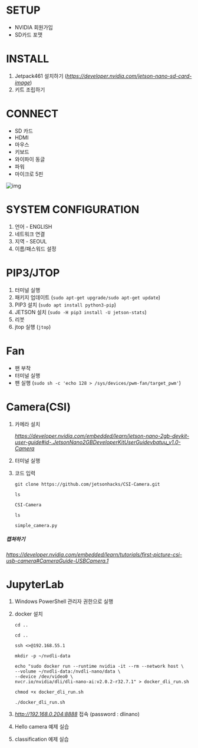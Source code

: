 # SETUP
* NVIDIA 회원가입
* SD카드 포맷

# INSTALL
1. Jetpack461 설치하기 (*https://developer.nvidia.com/jetson-nano-sd-card-image*)
2. 키트 조립하기

# CONNECT
* SD 카드
* HDMI
* 마우스
* 키보드
* 와이파이 동글
* 파워
* 마이크로 5핀

![img](https://github.com/kai-hun/cluster/assets/68891654/cfb7ebb1-1f32-49f8-9362-c8ddef5d6798)

# SYSTEM CONFIGURATION
1. 언어 - ENGLISH
2. 네트워크 연결
3. 지역 - SEOUL
4. 이름/패스워드 설정

# PIP3/JTOP
1. 터미널 실행
2. 패키지 업데이트 (`sudo apt-get upgrade/sudo apt-get update`)
3. PIP3 설치 (`sudo apt install python3-pip`)
4. JETSON 설치 (`sudo -H pip3 install -U jetson-stats`)
5. 리붓
6. jtop 실행 (`jtop`)

# Fan
* 팬 부착
* 터미널 실행
* 팬 실행 (`sudo sh -c 'echo 128 > /sys/devices/pwm-fan/target_pwm'`)

# Camera(CSI)
1. 카메라 설치
 
   *https://developer.nvidia.com/embedded/learn/jetson-nano-2gb-devkit-user-guide#id-.JetsonNano2GBDeveloperKitUserGuidevbatuu_v1.0-Camera*

2. 터미널 실행
3. 코드 입력

   ```shell
   git clone https://github.com/jetsonhacks/CSI-Camera.git
   
   ls
   
   CSI-Camera
   
   ls
   
   simple_camera.py
   ```

##### *캡쳐하기*

   *https://developer.nvidia.com/embedded/learn/tutorials/first-picture-csi-usb-camera#CameraGuide-USBCamera.1*

# JupyterLab
1. Windows PowerShell 관리자 권한으로 실행
2. docker 설치

   ```shell
   cd ..

   cd ..

   ssh <>@192.168.55.1

   mkdir -p ~/nvdli-data

   echo "sudo docker run --runtime nvidia -it --rm --network host \
   --volume ~/nvdli-data:/nvdli-nano/data \
   --device /dev/video0 \
   nvcr.io/nvidia/dli/dli-nano-ai:v2.0.2-r32.7.1" > docker_dli_run.sh

   chmod +x docker_dli_run.sh

   ./docker_dli_run.sh
   ```
  
3. *http://192.168.0.204:8888* 접속 (password : dlinano)
4. Hello camera 예제 실습

5. classification 예제 실습
     

